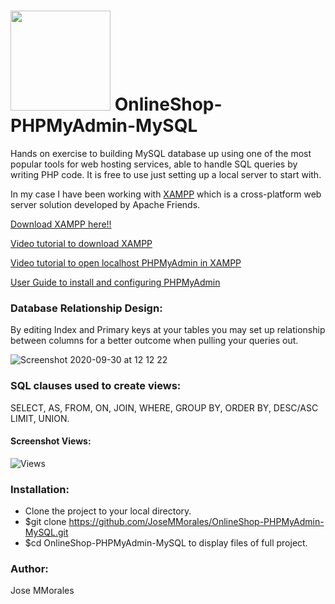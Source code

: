 # <img src="https://www.bonaval.com/templates/yootheme/cache/phpmyadmin-26fb2216.jpeg" width="160"/> OnlineShop-PHPMyAdmin-MySQL

Hands on exercise to building MySQL database up using one of the most popular tools for web hosting services, able to handle SQL queries by writing PHP code. It is free to use just setting up a local server to start with. 

In my case I have been working with [XAMPP](https://www.youtube.com/watch?time_continue=1&v=h6DEDm7C37A&feature=emb_logo) which is a cross-platform web server solution developed by Apache Friends. 

[Download XAMPP here!!](https://www.apachefriends.org/index.html)

[Video tutorial to download XAMPP](https://www.youtube.com/watch?v=1GevfhBGGWs)

[Video tutorial to open localhost PHPMyAdmin in XAMPP](https://www.youtube.com/watch?v=8HQIsdyf9xc)

[User Guide to install and configuring PHPMyAdmin](https://docs.phpmyadmin.net/en/latest/user.html)

### Database Relationship Design:
By editing Index and Primary keys at your tables you may set up relationship between columns for a better outcome when pulling your queries out.

![Screenshot 2020-09-30 at 12 12 22](https://user-images.githubusercontent.com/43299285/94672937-46632a80-0316-11eb-98ff-1fb191632804.png)

### SQL clauses used to create views:

SELECT, AS, FROM, ON, JOIN, WHERE, GROUP BY, ORDER BY, DESC/ASC LIMIT, UNION.

#### Screenshot Views:
![Views](https://user-images.githubusercontent.com/43299285/94678274-7f9f9880-031e-11eb-96af-bfab7ca86643.jpg)

### Installation:
* Clone the project to your local directory.
* $git clone https://github.com/JoseMMorales/OnlineShop-PHPMyAdmin-MySQL.git
* $cd OnlineShop-PHPMyAdmin-MySQL to display files of full project.

### Author:
Jose MMorales
